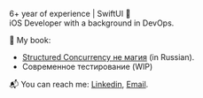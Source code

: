 6+ year of experience | SwiftUI 🚀 <br>
iOS Developer with a background in DevOps.

📕 My book:
- [Structured Concurrency не магия](https://proekt-swiftui.github.io/sc-book/) (in Russian).
- Современное тестирование (WIP)


<!---
I am seeking a new full-time, fully remote iOS developer position.
My primary expertise is in `SwiftUI`, but I also have over four years of experience in a variety of other languages and technologies, including `DevOps`.

📱My own app's:

1. [Imagine Diffusion](https://apple.co/3MheCs5) `macOS`
2. [MockerPie](https://apple.co/3KVRXSU) `iPadOS`
3. [Onflow status](https://github.com/wmorgue/OnflowStatus) `iOS`
4. [DubDubMap](https://github.com/wmorgue/DubDubMap) `iOS`
-->

📬 You can reach me: [Linkedin](https://www.linkedin.com/in/nikita-rossik-479120238/), [Email](maybequantumbit@icloud.com).

